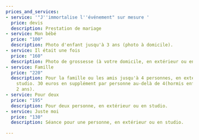 ```yaml
---
prices_and_services:
- service: '"J''immortalise l''événement" sur mesure '
  price: devis
  description: Prestation de mariage
- service: Mon bébé
  price: "100"
  description: Photo d'enfant jusqu'à 3 ans (photo à domicile).
- service: Il était une fois
  price: "160"
  description: Photo de grossesse (à votre domicile, en extérieur ou en studio).
- service: Famille
  price: "220"
  description: Pour la famille ou les amis jusqu'à 4 personnes, en extérieur ou en
    studio. 30 euros en supplément par personne au-delà de 4(hormis enfant jusqu'à
    2 ans).
- service: Pour deux
  price: "195"
  description: Pour deux personne, en extérieur ou en studio.
- service: Juste moi
  price: "130"
  description: Séance pour une personne, en extérieur ou en studio.

---
```

